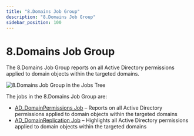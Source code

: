 ```yaml
---
title: "8.Domains Job Group"
description: "8.Domains Job Group"
sidebar_position: 100
---
```


# 8.Domains Job Group

The 8.Domains Job Group reports on all Active Directory permissions applied to domain objects within
the targeted domains.

![8.Domains Job Group in the Jobs Tree](/img/product_docs/accessanalyzer/11.6/solutions/activedirectorypermissionsanalyzer/domains/jobstree.webp)

The jobs in the 8.Domains Job Group are:

- [AD_DomainPermissions Job](/docs/accessanalyzer/11.6/solutions/activedirectorypermissionsanalyzer/domains/ad_domainpermissions.md)
  – Reports on all Active Directory permissions applied to domain objects within the targeted
  domains
- [AD_DomainReplication Job](/docs/accessanalyzer/11.6/solutions/activedirectorypermissionsanalyzer/domains/ad_domainreplication.md)
  – Highlights all Active Directory permissions applied to domain objects within the targeted
  domains
